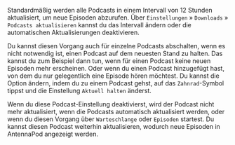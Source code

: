 Standardmäßig werden alle Podcasts in einem Intervall von 12 Stunden aktualisiert, um neue Episoden abzurufen. Über `Einstellungen` » `Downloads` » `Podcasts aktualisieren` kannst du das Intervall ändern oder die automatischen Aktualisierungen deaktivieren.

Du kannst diesen Vorgang auch für einzelne Podcasts abschalten, wenn es nicht notwendig ist, einen Podcast auf dem neuesten Stand zu halten. Das kannst du zum Beispiel dann tun, wenn für einen Podcast keine neuen Episoden mehr erscheinen. Oder wenn du einen Podcast hinzugefügt hast, von dem du nur gelegentlich eine Episode hören möchtest. Du kannst die Option ändern, indem du zu einem Podcast gehst, auf das `Zahnrad`-Symbol tippst und die Einstellung `Aktuell halten` änderst.

Wenn du diese Podcast-Einstellung deaktivierst, wird der Podcast nicht mehr aktualisiert, wenn die Podcasts automatisch aktualisiert werden, oder wenn du diesen Vorgang über `Warteschlange` oder `Episoden` startest. Du kannst diesen Podcast weiterhin aktualisieren, wodurch neue Episoden in AntennaPod angezeigt werden.
